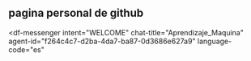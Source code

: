 ## pagina personal de github
<script src="https://www.gstatic.com/dialogflow-console/fast/messenger/bootstrap.js?v=1"></script>
<df-messenger
  intent="WELCOME"
  chat-title="Aprendizaje_Maquina"
  agent-id="f264c4c7-d2ba-4da7-ba87-0d3686e627a9"
  language-code="es"
></df-messenger>
